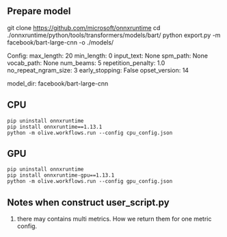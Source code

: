 ## Prepare model
git clone https://github.com/microsoft/onnxruntime
cd ./onnxruntime/python/tools/transformers/models/bart/
python export.py -m facebook/bart-large-cnn -o ./models/


Config:
max_length: 20
min_length: 0
input_text: None
spm_path: None
vocab_path: None
num_beams: 5
repetition_penalty: 1.0
no_repeat_ngram_size: 3
early_stopping: False
opset_version: 14

model_dir: facebook/bart-large-cnn

## CPU
```
pip uninstall onnxruntime
pip install onnxruntime==1.13.1
python -m olive.workflows.run --config cpu_config.json
```

## GPU
```
pip uninstall onnxruntime
pip install onnxruntime-gpu==1.13.1
python -m olive.workflows.run --config gpu_config.json
```


## Notes when construct user_script.py
1. there may contains multi metrics. How we return them for one metric config.
